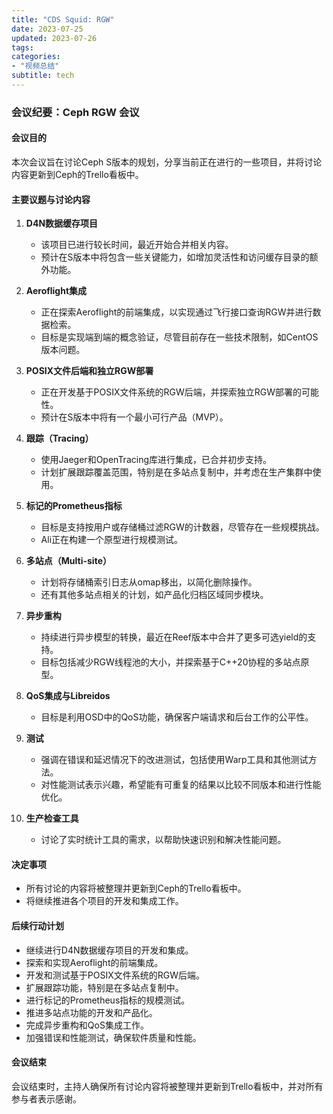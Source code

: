 ```yaml
---
title: "CDS Squid: RGW"
date: 2023-07-25
updated: 2023-07-26
tags:
categories:
- "视频总结"
subtitle: tech
---
```



### 会议纪要：Ceph RGW 会议

#### 会议目的
本次会议旨在讨论Ceph S版本的规划，分享当前正在进行的一些项目，并将讨论内容更新到Ceph的Trello看板中。

#### 主要议题与讨论内容

1. **D4N数据缓存项目**
   - 该项目已进行较长时间，最近开始合并相关内容。
   - 预计在S版本中将包含一些关键能力，如增加灵活性和访问缓存目录的额外功能。

2. **Aeroflight集成**
   - 正在探索Aeroflight的前端集成，以实现通过飞行接口查询RGW并进行数据检索。
   - 目标是实现端到端的概念验证，尽管目前存在一些技术限制，如CentOS版本问题。

3. **POSIX文件后端和独立RGW部署**
   - 正在开发基于POSIX文件系统的RGW后端，并探索独立RGW部署的可能性。
   - 预计在S版本中将有一个最小可行产品（MVP）。

4. **跟踪（Tracing）**
   - 使用Jaeger和OpenTracing库进行集成，已合并初步支持。
   - 计划扩展跟踪覆盖范围，特别是在多站点复制中，并考虑在生产集群中使用。

5. **标记的Prometheus指标**
   - 目标是支持按用户或存储桶过滤RGW的计数器，尽管存在一些规模挑战。
   - Ali正在构建一个原型进行规模测试。

6. **多站点（Multi-site）**
   - 计划将存储桶索引日志从omap移出，以简化删除操作。
   - 还有其他多站点相关的计划，如产品化归档区域同步模块。

7. **异步重构**
   - 持续进行异步模型的转换，最近在Reef版本中合并了更多可选yield的支持。
   - 目标包括减少RGW线程池的大小，并探索基于C++20协程的多站点原型。

8. **QoS集成与Libreidos**
   - 目标是利用OSD中的QoS功能，确保客户端请求和后台工作的公平性。

9. **测试**
   - 强调在错误和延迟情况下的改进测试，包括使用Warp工具和其他测试方法。
   - 对性能测试表示兴趣，希望能有可重复的结果以比较不同版本和进行性能优化。

10. **生产检查工具**
    - 讨论了实时统计工具的需求，以帮助快速识别和解决性能问题。

#### 决定事项
- 所有讨论的内容将被整理并更新到Ceph的Trello看板中。
- 将继续推进各个项目的开发和集成工作。

#### 后续行动计划
- 继续进行D4N数据缓存项目的开发和集成。
- 探索和实现Aeroflight的前端集成。
- 开发和测试基于POSIX文件系统的RGW后端。
- 扩展跟踪功能，特别是在多站点复制中。
- 进行标记的Prometheus指标的规模测试。
- 推进多站点功能的开发和产品化。
- 完成异步重构和QoS集成工作。
- 加强错误和性能测试，确保软件质量和性能。

#### 会议结束
会议结束时，主持人确保所有讨论内容将被整理并更新到Trello看板中，并对所有参与者表示感谢。